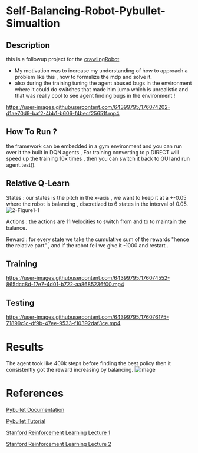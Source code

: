 # Self-Balancing-Robot-Pybullet-Simualtion

## Description

this is a followup project for the [crawlingRobot](https://github.com/omarelsayeed/Crawling-Robot-Simulation) 
- My motivation was to increase my understanding of how to approach a problem like this , how to formalize the mdp and solve it.
- also during the training tuning the agent abused bugs in the environment where it could do switches that made him jump which is unrealistic and that was really cool to see agent finding bugs in the environment !


https://user-images.githubusercontent.com/64399795/176074202-d1ae70d9-baf2-4bb1-b606-f4becf25651f.mp4



## How To Run ?

the framework can be embedded in a gym environment and you can run over it the built in DQN agents ,
For training converting to p.DIRECT will speed up the training 10x times , then you can switch it back to GUI and run agent.test().

## Relative Q-Learn 
States : our states is the pitch in the x-axis , we want to keep it at a +-0.05 where the robot is balancing , discretized to 6 states in the interval of 0.05.
![2-Figure1-1](https://user-images.githubusercontent.com/64399795/176072487-090f2c43-f500-490c-8834-4ac79b67d290.png)

Actions : the actions are 11 Velocities to switch from and to to maintain the balance.

Reward : for every state we take the cumulative sum of the rewards "hence the relative part" , and if the robot fell we give it -1000 and restart .

## Training

https://user-images.githubusercontent.com/64399795/176074552-865dcc8d-17e7-4d01-b722-aa8685236f00.mp4

## Testing 


https://user-images.githubusercontent.com/64399795/176076175-71899c1c-df9b-47ee-9533-f10392daf3ce.mp4

# Results 
The agent took like 400k steps before finding the best policy then it consistently got the reward increasing by balancing.
![image](https://user-images.githubusercontent.com/64399795/176076339-d99b01af-a68c-4b49-9f3a-194a05061a61.png)



# References 
[Pybullet Documentation](https://docs.google.com/document/d/10sXEhzFRSnvFcl3XxNGhnD4N2SedqwdAvK3dsihxVUA/edit#)

[Pybullet Tutorial](https://www.youtube.com/watch?v=kZxPaGdoSJY&t=828s&ab_channel=DanielEid)

[Stanford Reinforcement Learning Lecture 1](https://www.youtube.com/watch?v=9g32v7bK3Co&t=3866s&ab_channel=StanfordOnline)

[Stanford Reinforcement Learning Lecture 2](https://www.youtube.com/watch?v=HpaHTfY52RQ&t=3989s&ab_channel=StanfordOnline)
